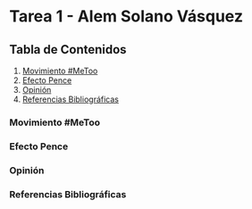 # Tarea 1 - Alem Solano Vásquez

## Tabla de Contenidos

1. [Movimiento #MeToo](#el-movimiento-metoo)
1. [Efecto Pence](#el-efecto-pence)
1. [Opinión](#opinión)
1. [Referencias Bibliográficas](#referencias-bibliográficas)

### Movimiento #MeToo



### Efecto Pence



### Opinión


### Referencias Bibliográficas
